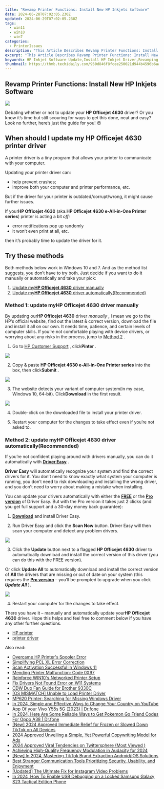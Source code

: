 ```yaml
---
title: "Revamp Printer Functions: Install New HP Inkjets Software"
date: 2024-06-28T07:02:05.230Z
updated: 2024-06-29T07:02:05.230Z
tags:
  - win11
  - win10
  - win7
categories:
  - PrinterIssues
description: "This Article Describes Revamp Printer Functions: Install New HP Inkjets Software"
excerpt: "This Article Describes Revamp Printer Functions: Install New HP Inkjets Software"
keywords: HP Inkjet Software Update,Install HP Inkjet Driver,Revamping HP Printer Functionality,Upgrade to Latest HP Inkjet Version,Enhance Print Performance with HP Inkjets,New HP Inkjets,Improve HP Printer Output Through Software Installation
thumbnail: https://thmb.techidaily.com/950d846f8fcee250021d944b4596b6aafb3f396fb97820df6fae0f8fc53f28aa.jpg
---
```


## Revamp Printer Functions: Install New HP Inkjets Software

![](https://images.drivereasy.com/wp-content/uploads/2018/05/img_5b0bce9823329.jpg)

 Debating whether or not to update your **HP Officejet 4630**  driver? Or you know it’s time but still scouring for ways to get this done, neat and easy? Look no further, here’s just the guide for you! 😉

## When should I update my HP Officejet 4630  printer driver

 A printer driver is a tiny program that allows your printer to communicate with your computer.

Updating your printer driver can:

* help prevent crashes;
* improve both your computer and printer performance, etc.

 But if the driver for your printer is outdated/corrupt/wrong, it might cause further issues.

 If your**HP Officejet 4630** (aka.**HP Officejet 4630 e-All-in-One Printer series**) printer is acting a bit _off:_

* error notifications pop up randomly
* it won’t even print at all, etc.

then it’s probably time to update the driver for it.

## Try these methods

 Both methods below work in Windows 10 and 7\. And as the method list suggests, you don’t have to try both. Just decide if you want to do it manually or automatically and take your pick:

1. [Update my**HP Officejet 4630**  driver manually](#M1)
2. [Update my**HP Officejet 4630**  driver automatically(Recommended)](#M2)

### Method 1: update my**HP Officejet 4630**  driver manually

 By  updating our**HP Officejet 4630** driver _manually_ , I mean we go to the HP’s official website, find out  the latest & correct version, download the file and install it all on our own. It needs time, patience, and certain levels of computer skills. If you’re not comfortable playing  with device drivers, or worrying about any risks in the process, jump to [Method 2](#M2) .

 1) Go to [HP Customer Support](https://support.hp.com/ph-en/drivers) , click**Pinter** .

![](https://images.drivereasy.com/wp-content/uploads/2018/05/img_5b0bc64ab34b5.jpg)

 2) Copy & paste **HP Officejet 4630 e-All-in-One Printer series** into the box, then click**Submit** .

![](https://images.drivereasy.com/wp-content/uploads/2018/05/img_5b0bdf4fa41c5.png)

 3) The website detects your variant of computer system(in my case, Windows 10, 64-bit). Click**Download** in the first result.

![](https://images.drivereasy.com/wp-content/uploads/2018/05/img_5b0bd1d4f1d6d.jpg)

4) Double-click on the downloaded file to install your printer driver.

5) Restart your computer for the changes to take effect even if you’re not asked to.

### Method 2: update my**HP Officejet 4630**  driver automatically(Recommended)

 If you’re not confident playing around with drivers manually, you can do it automatically with [**Driver Easy**](https://tools.techidaily.com/drivereasy/download/) .

**Driver Easy**   will automatically recognize your system and find the correct drivers for it. You don’t need to know exactly what system your computer is running, you don’t need to risk downloading and installing the wrong driver, and you don’t need to worry about making a mistake when installing.

 You can update your drivers automatically with either the **[FREE](https://tools.techidaily.com/drivereasy/download/)** [](https://tools.techidaily.com/drivereasy/download/) [](https://tools.techidaily.com/drivereasy/download/) or the **[Pro version](https://tools.techidaily.com/drivereasy/download/)**  of Driver Easy. But with the Pro version it takes just 2 clicks (and you get full support and a 30-day money back guarantee):

 1) **[Download](https://tools.techidaily.com/drivereasy/download/)**  and install Driver Easy.

 2) Run Driver Easy and click the **Scan Now**   button. Driver Easy will then scan your computer and detect any problem drivers.

![](https://images.drivereasy.com/wp-content/uploads/2018/05/img_5afb955c3ee3c.jpg)

 3) Click the **Update**   button next to a flagged **HP Officejet 4630**  driver to automatically download and install the correct version of this driver (you can do this with the FREE version).

 Or click **Update All**   to automatically download and install the correct version of **All**   the drivers that are missing or out of date on your system (this requires the **[Pro version](https://tools.techidaily.com/drivereasy/download/)**   – you’ll be prompted to upgrade when you click _**Update All**_ ).

![](https://images.drivereasy.com/wp-content/uploads/2018/05/img_5b0bd4b443ace.jpg)

4) Restart your computer for the changes to take effect.

 There you have it – manually and automatically update your**HP Officejet 4630**  driver. Hope this helps and feel free to comment below if you have any other further questions.

* [HP printer](https://tools.techidaily.com/drivereasy/download/)
* [printer driver](https://tools.techidaily.com/drivereasy/download/)

<ins class="adsbygoogle"
     style="display:block"
     data-ad-format="autorelaxed"
     data-ad-client="ca-pub-7571918770474297"
     data-ad-slot="1223367746"></ins>



<ins class="adsbygoogle"
     style="display:block"
     data-ad-client="ca-pub-7571918770474297"
     data-ad-slot="8358498916"
     data-ad-format="auto"
     data-full-width-responsive="true"></ins>

<span class="atpl-alsoreadstyle">Also read:</span>
<div><ul>
<li><a href="https://printer-issues.techidaily.com/overcame-hp-printers-spooler-error/"><u>Overcame HP Printer's Spooler Error</u></a></li>
<li><a href="https://printer-issues.techidaily.com/simplifying-pcl-xl-error-correction/"><u>Simplifying PCL XL Error Correction</u></a></li>
<li><a href="https://printer-issues.techidaily.com/scan-activation-successful-in-windows-11/"><u>Scan Activation Successful in Windows 11</u></a></li>
<li><a href="https://printer-issues.techidaily.com/mending-printer-malfunction-code-0x97/"><u>Mending Printer Malfunction: Code 0X97</u></a></li>
<li><a href="https://printer-issues.techidaily.com/reinforce-win10s-networked-printer-setup/"><u>Reinforce WIN10's Networked Printer Setup</u></a></li>
<li><a href="https://printer-issues.techidaily.com/fix-drivers-not-found-error-on-w11-systems/"><u>Fix Drivers Not Found Error on W11 Systems</u></a></li>
<li><a href="https://printer-issues.techidaily.com/cdw-duo-fan-guide-for-brother-9330c/"><u>CDW Duo Fan Guide for Brother 9330C</u></a></li>
<li><a href="https://printer-issues.techidaily.com/os-mismatch-unable-to-load-printer-driver/"><u>[OS MISMATCH] Unable to Load Printer Driver</u></a></li>
<li><a href="https://printer-issues.techidaily.com/mp620-printer-searching-for-missing-windows-driver/"><u>MP620 Printer: Searching for Missing Windows Driver</u></a></li>
<li><a href="https://location-social.techidaily.com/in-2024-simple-and-effective-ways-to-change-your-country-on-youtube-app-of-your-vivo-y55s-5g-2023-drfone-by-drfone-virtual-android/"><u>In 2024, Simple and Effective Ways to Change Your Country on YouTube App Of your Vivo Y55s 5G (2023) | Dr.fone</u></a></li>
<li><a href="https://android-pokemon-go.techidaily.com/in-2024-here-are-some-reliable-ways-to-get-pokemon-go-friend-codes-for-oppo-a38-drfone-by-drfone-virtual-android/"><u>In 2024, Here Are Some Reliable Ways to Get Pokemon Go Friend Codes For Oppo A38 | Dr.fone</u></a></li>
<li><a href="https://tiktok-clips.techidaily.com/new-2024-approved-immediate-relief-for-frozen-or-slowed-down-tiktok-on-all-devices/"><u>[New] 2024 Approved  Immediate Relief for Frozen or Slowed Down TikTok on All Devices</u></a></li>
<li><a href="https://facebook-video-content.techidaily.com/2024-approved-unveiling-a-simple-yet-powerful-copywriting-model-for-ads/"><u>2024 Approved  Unveiling a Simple, Yet Powerful Copywriting Model for Ads</u></a></li>
<li><a href="https://twitter-clips.techidaily.com/2024-approved-viral-tendencies-on-twittersphere-most-viewed/"><u>2024 Approved  Viral Tendencies on Twittersphere (Most Viewed )</u></a></li>
<li><a href="https://audio-shaping.techidaily.com/achieving-high-quality-frequency-modulation-in-audacity-for-2024/"><u>Achieving High-Quality Frequency Modulation in Audacity for 2024</u></a></li>
<li><a href="https://tiktok-clips.techidaily.com/new-in-2024-mastering-tiktok-brand-extraction-androidios-solutions/"><u>[New] In 2024, Mastering TikTok Brand Extraction  Android/iOS Solutions</u></a></li>
<li><a href="https://audio-editing.techidaily.com/best-stranger-communication-tools-prioritizing-security-usability-and-enjoyment/"><u>Best Stranger Communication Tools Prioritizing Security, Usability, and Enjoyment</u></a></li>
<li><a href="https://instagram-videos.techidaily.com/updated-the-ultimate-fix-for-instagram-video-problems/"><u>[Updated] The Ultimate Fix for Instagram Video Problems</u></a></li>
<li><a href="https://android-unlock.techidaily.com/in-2024-how-to-enable-usb-debugging-on-a-locked-samsung-galaxy-s23-tactical-edition-phone-by-drfone-android/"><u>In 2024, How To Enable USB Debugging on a Locked Samsung Galaxy S23 Tactical Edition Phone</u></a></li>
</ul></div>
